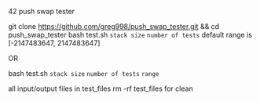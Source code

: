 42 push swap tester

git clone https://github.com/greg998/push_swap_tester.git && cd push_swap_tester
bash test.sh `stack size` `number of tests`
default range is [-2147483647, 2147483647]

OR

bash test.sh `stack size` `number of tests` `range`

all input/output files in test_files
rm -rf test_files
for clean
